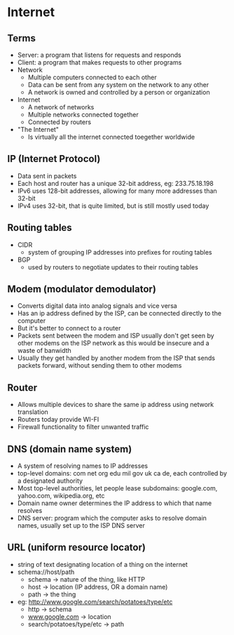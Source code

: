 # Internet

## Terms
- Server: a program that listens for requests and responds
- Client: a program that makes requests to other programs
- Network
  - Multiple computers connected to each other
  - Data can be sent from any system on the network to any other
  - A network is owned and controlled by a person or organization
- Internet
  - A network of networks
  - Multiple networks connected together
  - Connected by routers
- "The Internet"
  - Is virtually all the internet connected toegether worldwide

## IP (Internet Protocol)
- Data sent in packets
- Each host and router has a unique 32-bit address, eg: 233.75.18.198
- IPv6 uses 128-bit addresses, allowing for many more addresses than 32-bit
- IPv4 uses 32-bit, that is quite limited, but is still mostly used today

## Routing tables
- CIDR
  - system of grouping IP addresses into prefixes for routing tables
- BGP
  - used by routers to negotiate updates to their routing tables

## Modem (modulator demodulator)
- Converts digital data into analog signals and vice versa
- Has an ip address defined by the ISP, can be connected directly to the computer
- But it's better to connect to a router
- Packets sent between the modem and ISP usually don't get seen by other modems on the ISP network as this would be insecure and a waste of banwidth
- Usually they get handled by another modem from the ISP that sends packets forward, without sending them to other modems

## Router
- Allows multiple devices to share the same ip address using network translation
- Routers today provide WI-FI
- Firewall functionality to filter unwanted traffic

## DNS (domain name system)
- A system of resolving names to IP addresses
- top-level domains: com net org edu mil gov uk ca de, each controlled by a designated authority
- Most top-level authorities, let people lease subdomains: google.com, yahoo.com, wikipedia.org, etc
- Domain name owner determines the IP address to which that name resolves
- DNS server: program which the computer asks to resolve domain names, usually set up to the ISP DNS server

## URL (uniform resource locator)
- string of text designating location of a thing on the internet
- schema://host/path
  - schema -> nature of the thing, like HTTP
  - host -> location (IP address, OR a domain name)
  - path -> the thing
- eg: http://www.google.com/search/potatoes/type/etc
  - http -> schema
  - www.google.com -> location
  - search/potatoes/type/etc -> path